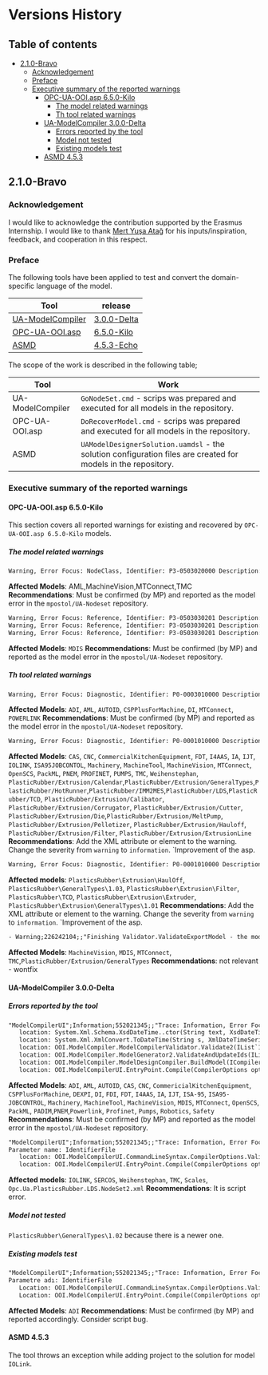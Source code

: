 # Versions History <!-- omit in toc -->

## Table of contents <!-- omit in toc -->

- [2.1.0-Bravo](#210-bravo)
  - [Acknowledgement](#acknowledgement)
  - [Preface](#preface)
  - [Executive summary of the reported warnings](#executive-summary-of-the-reported-warnings)
    - [OPC-UA-OOI.asp 6.5.0-Kilo](#opc-ua-ooiasp-650-kilo)
      - [The model related warnings](#the-model-related-warnings)
      - [Th tool related warnings](#th-tool-related-warnings)
    - [UA-ModelCompiler 3.0.0-Delta](#ua-modelcompiler-300-delta)
      - [Errors reported by the tool](#errors-reported-by-the-tool)
      - [Model not tested](#model-not-tested)
      - [Existing models test](#existing-models-test)
    - [ASMD 4.5.3](#asmd-453)

## 2.1.0-Bravo

### Acknowledgement

I would like to acknowledge the contribution supported by the Erasmus Internship. I would like to thank [Mert Yuşa Atağ](https://github.com/mertyusaatag) for his inputs/inspiration, feedback, and cooperation in this respect.

### Preface

The following tools have been applied to test and convert the domain-specific language of the model.

| Tool                                                            | release                                                                     |
| --------------------------------------------------------------- | --------------------------------------------------------------------------- |
| [UA-ModelCompiler](https://github.com/mpostol/UA-ModelCompiler) | [3.0.0-Delta](https://github.com/mpostol/UA-ModelCompiler/tree/3.0.0-Delta) |
| [OPC-UA-OOI.asp](https://github.com/mpostol/OPC-UA-OOI)         | [6.5.0-Kilo](https://github.com/mpostol/OPC-UA-OOI/tree/6.5.0-Kilo)         |
| [ASMD](https://github.com/mpostol/ASMD/)                        | [4.5.3-Echo](https://github.com/mpostol/ASMD/tree/4.5.3--Echo)              |

The scope of the work is described in the following table;

| Tool             | Work                                                                                                          |
| ---------------- | ------------------------------------------------------------------------------------------------------------- |
| UA-ModelCompiler | `GoNodeSet.cmd` - scrips was prepared and executed for all models in the repository.                          |
| OPC-UA-OOI.asp   | `DoRecoverModel.cmd` - scrips was prepared and executed for all models in the repository.                     |
| ASMD             | `UAModelDesignerSolution.uamdsl` - the solution configuration files are created for models in the repository. |

### Executive summary of the reported warnings

#### OPC-UA-OOI.asp 6.5.0-Kilo

This section covers all reported warnings for existing and recovered  by `OPC-UA-OOI.asp 6.5.0-Kilo` models.

##### The model related warnings

``` txt
Warning, Error Focus: NodeClass, Identifier: P3-0503020000 Description: Unexpected value of the InverseName. If ReferenceType 1:HasAMLInternalLink is symmetric the InverseName :HasAMLInternalLink shall be omitted.
```

**Affected Models**: AML,MachineVision,MTConnect,TMC
**Recommendations**: Must be confirmed (by MP) and reported as the model error in the `mpostol/UA-Nodeset` repository.


``` txt
Warning, Error Focus: Reference, Identifier: P3-0503030201 Description: Wrong Reference type targeting the Property component. Target node of the HasProperty reference cannot be 1:MajorVersion of a base type.
Warning, Error Focus: Reference, Identifier: P3-0503030201 Description: Wrong Reference type targeting the Property component. Target node of the HasProperty reference cannot be 1:MinorVersion of a base type.
Warning, Error Focus: Reference, Identifier: P3-0503030201 Description: Wrong Reference type targeting the Property component. Target node of the HasProperty reference cannot be 1:Build of a base type.
```

**Affected Models**: `MDIS`
**Recommendations**: Must be confirmed (by MP) and reported as the model error in the `mpostol/UA-Nodeset` repository.

##### Th tool related warnings

``` txt
Warning, Error Focus: Diagnostic, Identifier: P0-0003010000 Description: It is diagnostic information Id = D290E7B4-F77C-4EF0-883B-844F66471DB6; Reference HierarchicalReferences not supported. Removed the graph at http://opcfoundation.org/UA/:Organizes of nodes from the model"
```

**Affected Models**: `ADI`, `AML`, `AUTOID`, `CSPPlusForMachine`, `DI`, `MTConnect`, `POWERLINK`
**Recommendations**: Must be confirmed (by MP) and reported as the model error in the `mpostol/UA-Nodeset` repository.

``` txt
Warning, Error Focus: Diagnostic, Identifier: P0-0001010000 Description: The XML attribute or element is not supported and neglected. Extensions are omitted during the import" 
```

**Affected Models**: `CAS`, `CNC`, `CommercialKitchenEquipment`, `FDT`, `I4AAS`, `IA`, `IJT`, `IOLINK`, `ISA95JOBCONTOL`, `Machinery`, `MachineTool`, `MachineVision`, `MTConnect`, `OpenSCS`, `PackML`, `PNEM`, `PROFINET`, `PUMPS`, `TMC`, `Weihenstephan`, `PlasticRubber/Extrusion/Calendar`,`PlasticRubber/Extrusion/GeneralTypes`,`PlasticRubber/HotRunner`,`PlasticRubber/IMM2MES`,`PlasticRubber/LDS`,`PlasticRubber/TCD`, `PlasticRubber/Extrusion/Calibator`, `PlasticRubber/Extrusion/Corrugator`, `PlasticRubber/Extrusion/Cutter`, `PlasticRubber/Extrusion/Die`,`PlasticRubber/Extrusion/MeltPump`, `PlasticRubber/Extrusion/Pelletizer`, `PlasticRubber/Extrusion/Hauloff`, `PlasticRubber/Extrusion/Filter`, `PlasticRubber/Extrusion/ExtrusionLine`
**Recommendations**: Add the XML attribute or element to the warning. Change the severity from `warning` to `information`. `Improvement of the asp.

``` txt
Warning, Error Focus: Diagnostic, Identifier: P0-0001010000 Description: The XML attribute or element is not supported and neglected. The AccessLevel value 5 is not supported
```

**Affected models**: `PlasticsRubber\Extrusion\HaulOff`, `PlasticsRubber\GeneralTypes\1.03`, `PlasticsRubber\Extrusion\Filter`, `PlasticsRubber\TCD`, `PlasticsRubber\Extrusion\Extruder`, `PlasticsRubber\Extrusion\GeneralTypes\1.01`
**Recommendations**: Add the XML attribute or element to the warning. Change the severity from `warning` to `information`. `Improvement of the asp.

``` txt
- Warning;226242104;;"Finishing Validator.ValidateExportModel - the model contains 13 nodes and 1 errors reported.
```

**Affected Models**: `MachineVision`, `MDIS`, `MTConnect`, `TMC`,`PlasticRubber/Extrusion/GeneralTypes`
**Recommendations**: not relevant - wontfix

#### UA-ModelCompiler 3.0.0-Delta

##### Errors reported by the tool

``` txt
"ModelCompilerUI";Information;552021345;;"Trace: Information, Error Focus:NonCategorized, ErrorID: P0-0002010000 Info: General processing error see trace for details. Compilation ended with error FormatException: '20/11/2020' not valid ALLXsd value. 
   location: System.Xml.Schema.XsdDateTime..ctor(String text, XsdDateTimeFlags kinds)
   location: System.Xml.XmlConvert.ToDateTime(String s, XmlDateTimeSerializationMode dateTimeOption)
   location: OOI.ModelCompiler.ModelCompilerValidator.Validate2(IList`1 designFilePaths, String identifierFilePath, Boolean generateIds) C:\VS.git\github.mpostol\UA-ModelCompiler\Opc.Ua.ModelCompiler\ModelDesignerValidator.cs : line 1172
   location: OOI.ModelCompiler.ModelGenerator2.ValidateAndUpdateIds(IList`1 designFilePaths, String identifierFilePath, UInt32 startId, String specificationVersion, Boolean useAllowSubtypes, IList`1 exclusions, String modelVersion, String modelPublicationDate, Boolean releaseCandidate) C:\VS.git\github.mpostol\UA-ModelCompiler\Opc.Ua.ModelCompiler\ModelGenerator2.cs içinde: satır 119
   location: OOI.ModelCompiler.ModelDesignCompiler.BuildModel(ICompilerOptions options) C:\VS.git\github.mpostol\UA-ModelCompiler\Opc.Ua.ModelCompiler\ModelCompiler.cs : line 25
   location: OOI.ModelCompilerUI.EntryPoint.Compile(CompilerOptions options) C:\VS.git\github.mpostol\UA-ModelCompiler\ModelCompilerUI\EntryPoint.cs içinde: line 98";;;;;; 
```

**Affected Models**: `ADI`, `AML`, `AUTOID`, `CAS`, `CNC`, `CommericialKitchenEquipment`, `CSPPlusForMachine`, `DEXPI`, `DI`, `FDI`, `FDT`, `I4AAS`, `IA`, `IJT`, `ISA-95`, `ISA95-JOBCONTROL`, `Machinery`, `MachineTool`, `MachineVision`, `MDIS`, `MTConnect`, `OpenSCS`, `PackML`, `PADIM`,`PNEM`,`Powerlink`, `Profinet`, `Pumps`, `Robotics`, `Safety`
**Recommendations**: Must be confirmed (by MP) and reported as the model error in the `mpostol/UA-Nodeset` repository.

``` txt
"ModelCompilerUI";Information;552021345;;"Trace: Information, Error Focus:NonCategorized, ErrorID: P0-0002010000 Info: General processing error see trace for details. Compilation ended with error ArgumentOutOfRangeException: The identifier file path is null or empty.
Parameter name: IdentifierFile 
   location: OOI.ModelCompilerUI.CommandLineSyntax.CompilerOptions.ValidateOptionsConsistency() C:\VS.git\github.mpostol\UA-ModelCompiler\ModelCompilerUI\CommandLineSyntax\CompilerOptions.cs : line 55
   location: OOI.ModelCompilerUI.EntryPoint.Compile(CompilerOptions options) C:\VS.git\github.mpostol\UA-ModelCompiler\ModelCompilerUI\EntryPoint.cs : line 98";;;;;;
```

**Affected models**: `IOLINK`, `SERCOS`, `Weihenstephan`, `TMC`, `Scales`, `Opc.Ua.PlasticsRubber.LDS.NodeSet2.xml`
**Recommendations**: It is script error. 

##### Model not tested

`PlasticsRubber\GeneralTypes\1.02` because there is a newer one.

##### Existing models test

``` txt
"ModelCompilerUI";Information;552021345;;"Trace: Information, Error Focus:NonCategorized, ErrorID: P0-0002010000 Info: General processing error see trace for details. Compilation ended with error ArgumentOutOfRangeException: The required identifier file does not exist: OpcUaAdiModel.csv
Parametre adı: IdentifierFile 
   Location: OOI.ModelCompilerUI.CommandLineSyntax.CompilerOptions.ValidateOptionsConsistency() C:\VS.git\github.mpostol\UA-ModelCompiler\ModelCompilerUI\CommandLineSyntax\CompilerOptions.cs içinde: line 59
   Location: OOI.ModelCompilerUI.EntryPoint.Compile(CompilerOptions options) C:\VS.git\github.mpostol\UA-ModelCompiler\ModelCompilerUI\EntryPoint.cs : line 98";;;;;;
```

**Affected Models**: `ADI`
**Recommendations**: Must be confirmed (by MP) and reported accordingly. Consider script bug.

#### ASMD 4.5.3

The tool throws an exception while adding project to the solution for model `IOLink`.
